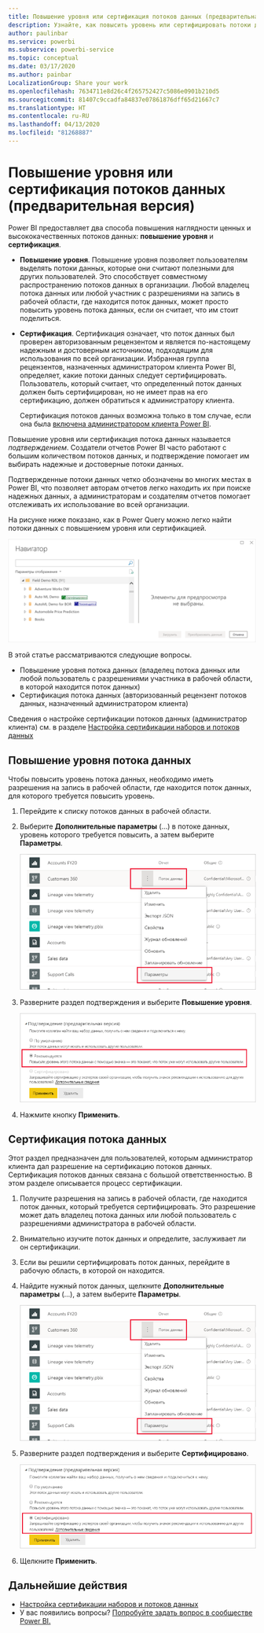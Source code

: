 ```yaml
---
title: Повышение уровня или сертификация потоков данных (предварительная версия)
description: Узнайте, как повысить уровень или сертифицировать потоки данных.
author: paulinbar
ms.service: powerbi
ms.subservice: powerbi-service
ms.topic: conceptual
ms.date: 03/17/2020
ms.author: painbar
LocalizationGroup: Share your work
ms.openlocfilehash: 7634711e8d26c4f265752427c5086e0901b210d5
ms.sourcegitcommit: 81407c9ccadfa84837e07861876dff65d21667c7
ms.translationtype: HT
ms.contentlocale: ru-RU
ms.lasthandoff: 04/13/2020
ms.locfileid: "81268887"
---
```

# <a name="promote-or-certify-dataflows-preview"></a>Повышение уровня или сертификация потоков данных (предварительная версия)

Power BI предоставляет два способа повышения наглядности ценных и высококачественных потоков данных: **повышение уровня** и **сертификация**.

* **Повышение уровня**. Повышение уровня позволяет пользователям выделять потоки данных, которые они считают полезными для других пользователей. Это способствует совместному распространению потоков данных в организации. Любой владелец потока данных или любой участник с разрешениями на запись в рабочей области, где находится поток данных, может просто повысить уровень потока данных, если он считает, что им стоит поделиться.

* **Сертификация**. Сертификация означает, что поток данных был проверен авторизованным рецензентом и является по-настоящему надежным и достоверным источником, подходящим для использования по всей организации. Избранная группа рецензентов, назначенных администратором клиента Power BI, определяет, какие потоки данных следует сертифицировать. Пользователь, который считает, что определенный поток данных должен быть сертифицирован, но не имеет прав на его сертификацию, должен обратиться к администратору клиента.

  Сертификация потоков данных возможна только в том случае, если она была [включена администратором клиента Power BI](../admin/service-admin-setup-certification.md).

Повышение уровня или сертификация потока данных называется *подтверждением*. Создатели отчетов Power BI часто работают с большим количеством потоков данных, и подтверждение помогает им выбирать надежные и достоверные потоки данных.

Подтвержденные потоки данных четко обозначены во многих местах в Power BI, что позволяет авторам отчетов легко находить их при поиске надежных данных, а администраторам и создателям отчетов помогает отслеживать их использование во всей организации.

На рисунке ниже показано, как в Power Query можно легко найти потоки данных с повышением уровня или сертификацией.

![Подтвержденные потоки данных, выделенные в Power Query](media/service-dataflows-promote-certify/powerbi-dataflow-endorsement-power-query.png)

В этой статье рассматриваются следующие вопросы.
* Повышение уровня потока данных (владелец потока данных или любой пользователь с разрешениями участника в рабочей области, в которой находится поток данных)
* Сертификация потока данных (авторизованный рецензент потоков данных, назначенный администратором клиента)

Сведения о настройке сертификации потоков данных (администратор клиента) см. в разделе [Настройка сертификации наборов и потоков данных](../admin/service-admin-setup-certification.md)


## <a name="promote-a-dataflow"></a>Повышение уровня потока данных

Чтобы повысить уровень потока данных, необходимо иметь разрешения на запись в рабочей области, где находится поток данных, для которого требуется повысить уровень.

1. Перейдите к списку потоков данных в рабочей области.
 
1. Выберите **Дополнительные параметры** (...) в потоке данных, уровень которого требуется повысить, а затем выберите **Параметры**.

    ![Нажатие кнопки с многоточием рядом с потоком данных](media/service-dataflows-promote-certify/power-bi-dataflow-settings.png)

1. Разверните раздел подтверждения и выберите **Повышение уровня**.

    ![Выбор значения "Рекомендуется" и нажатие кнопки "Применить"](media/service-dataflows-promote-certify/power-bi-dataflow-promoted-endorsement.png)

1. Нажмите кнопку **Применить**.

## <a name="certify-a-dataflow"></a>Сертификация потока данных

Этот раздел предназначен для пользователей, которым администратор клиента дал разрешение на сертификацию потоков данных. Сертификация потоков данных связана с большой ответственностью. В этом разделе описывается процесс сертификации.

1. Получите разрешения на запись в рабочей области, где находится поток данных, который требуется сертифицировать. Это разрешение может дать владелец потока данных или любой пользователь с разрешениями администратора в рабочей области. 

1. Внимательно изучите поток данных и определите, заслуживает ли он сертификации.

1. Если вы решили сертифицировать поток данных, перейдите в рабочую область, в которой он находится.
 
1. Найдите нужный поток данных, щелкните **Дополнительные параметры** (...), а затем выберите **Параметры**.

    ![Нажатие кнопки с многоточием рядом с набором или потоком данных](media/service-dataflows-promote-certify/power-bi-dataflow-settings.png)

1. Разверните раздел подтверждения и выберите **Сертифицировано**. 

    ![Щелкните ссылку "Подробнее".](media/service-dataflows-promote-certify/service-certify-datasets-dataflows.png)

2. Щелкните **Применить**.

## <a name="next-steps"></a>Дальнейшие действия

* [Настройка сертификации наборов и потоков данных](../admin/service-admin-setup-certification.md)
* У вас появились вопросы? [Попробуйте задать вопрос в сообществе Power BI.](https://community.powerbi.com/)